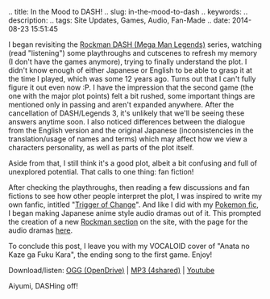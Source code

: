 .. title: In the Mood to DASH!
.. slug: in-the-mood-to-dash
.. keywords: 
.. description: 
.. tags: Site Updates, Games, Audio, Fan-Made
.. date: 2014-08-23 15:51:45

I began revisiting the [Rockman DASH (Mega Man Legends)](http://en.wikipedia.org/wiki/Mega_Man_Legends) series, watching (read "listening") some playthroughs and cutscenes to refresh my memory (I don't have the games anymore), trying to finally understand the plot. I didn't know enough of either Japanese or English to be able to grasp it at the time I played, which was some 12 years ago. Turns out that I can't fully figure it out even now :P. I have the impression that the second game (the one with the major plot points) felt a bit rushed, some important things are mentioned only in passing and aren't expanded anywhere. After the cancellation of DASH/Legends 3, it's unlikely that we'll be seeing these answers anytime soon. I also noticed differences between the dialogue from the English version and the original Japanese (inconsistencies in the translation/usage of names and terms) which may affect how we view a characters personality, as well as parts of the plot itself.

Aside from that, I still think it's a good plot, albeit a bit confusing and full of unexplored potential. That calls to one thing: fan fiction!

After checking the playthroughs, then reading a few discussions and fan fictions to see how other people interpret the plot, I was inspired to write my own fanfic, intitled "[Trigger of Change][fftoc]". And like I did with my [Pokemon fic][psl-drama], I began making Japanese anime style audio dramas out of it. This prompted the creation of a new [Rockman section](/en/rockman) on the site, with the page for the audio dramas [here](/en/rockman/toc/drama).

To conclude this post, I leave you with my VOCALOID cover of "Anata no Kaze ga Fuku Kara", the ending song to the first game. Enjoy!

Download/listen: [OGG (OpenDrive)][dash-kaze-od] | [MP3 (4shared)][dash-kaze-4s] | [Youtube][dash-kaze-yt]

Aiyumi, DASHing off!

[fftoc]: https://www.fanfiction.net/s/10564022/1/Trigger-of-Change
[psl-drama]: /en/pokemon/sl/drama
[dash-kaze-od]: http://aiyumi.opendrive.com/files/89882897_wjfA3_acdc/gumi_power_-_dash-kaze_0.1.ogg
[dash-kaze-4s]: http://www.4shared.com/mp3/44Pq_-xLba/gumi_power_-_dash-kaze_01.html
[dash-kaze-yt]: https://www.youtube.com/watch?v=zW77ScDa3hA

